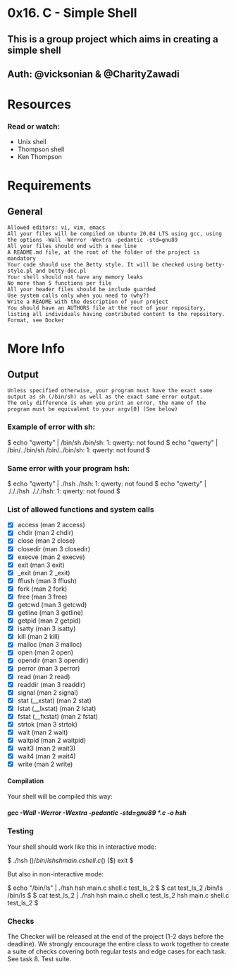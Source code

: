 # 0x16. C - Simple Shell

## This is a group project which aims in creating a simple shell

## Auth: @vicksonian & @CharityZawadi

# Resources

### Read or watch:

 -  Unix shell
 -  Thompson shell
 -  Ken Thompson 

# Requirements
## General

    Allowed editors: vi, vim, emacs
    All your files will be compiled on Ubuntu 20.04 LTS using gcc, using the options -Wall -Werror -Wextra -pedantic -std=gnu89
    All your files should end with a new line
    A README.md file, at the root of the folder of the project is mandatory
    Your code should use the Betty style. It will be checked using betty-style.pl and betty-doc.pl
    Your shell should not have any memory leaks
    No more than 5 functions per file
    All your header files should be include guarded
    Use system calls only when you need to (why?)
    Write a README with the description of your project
    You should have an AUTHORS file at the root of your repository, listing all individuals having contributed content to the repository. Format, see Docker

# More Info
## Output

    Unless specified otherwise, your program must have the exact same output as sh (/bin/sh) as well as the exact same error output.
    The only difference is when you print an error, the name of the program must be equivalent to your argv[0] (See below)

### Example of error with sh:

$ echo "qwerty" | /bin/sh
/bin/sh: 1: qwerty: not found
$ echo "qwerty" | /bin/../bin/sh
/bin/../bin/sh: 1: qwerty: not found
$

### Same error with your program hsh:

$ echo "qwerty" | ./hsh
./hsh: 1: qwerty: not found
$ echo "qwerty" | ./././hsh
./././hsh: 1: qwerty: not found
$

### List of allowed functions and system calls

- [x]    access (man 2 access)
- [x]    chdir (man 2 chdir)
- [x]    close (man 2 close)
- [x]    closedir (man 3 closedir)
- [x]    execve (man 2 execve)
- [x]    exit (man 3 exit)
- [x]    _exit (man 2 _exit)
- [x]    fflush (man 3 fflush)
- [x]    fork (man 2 fork)
- [x]    free (man 3 free)
- [x]    getcwd (man 3 getcwd)
- [x]    getline (man 3 getline)
- [x]    getpid (man 2 getpid)
- [x]    isatty (man 3 isatty)
- [x]    kill (man 2 kill)
- [x]    malloc (man 3 malloc)
- [x]    open (man 2 open)
- [x]    opendir (man 3 opendir)
- [x]    perror (man 3 perror)
- [x]    read (man 2 read)
- [x]    readdir (man 3 readdir)
- [x]    signal (man 2 signal)
- [x]    stat (__xstat) (man 2 stat)
- [x]    lstat (__lxstat) (man 2 lstat)
- [x]    fstat (__fxstat) (man 2 fstat)
- [x]    strtok (man 3 strtok)
- [x]    wait (man 2 wait)
- [x]    waitpid (man 2 waitpid)
- [x]    wait3 (man 2 wait3)
- [x]    wait4 (man 2 wait4)
- [x]    write (man 2 write)

#### Compilation

Your shell will be compiled this way:

##### gcc -Wall -Werror -Wextra -pedantic -std=gnu89 *.c -o hsh

### Testing

Your shell should work like this in interactive mode:

$ ./hsh
($) /bin/ls
hsh main.c shell.c
($)
($) exit
$

But also in non-interactive mode:

$ echo "/bin/ls" | ./hsh
hsh main.c shell.c test_ls_2
$
$ cat test_ls_2
/bin/ls
/bin/ls
$
$ cat test_ls_2 | ./hsh
hsh main.c shell.c test_ls_2
hsh main.c shell.c test_ls_2
$

### Checks

The Checker will be released at the end of the project (1-2 days before the deadline). We strongly encourage the entire class to work together to create a suite of checks covering both regular tests and edge cases for each task. See task 8. Test suite.
